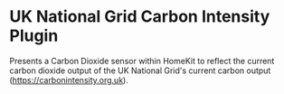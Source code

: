 # UK National Grid Carbon Intensity Plugin

Presents a Carbon Dioxide sensor within HomeKit to reflect the current carbon dioxide output of the UK National Grid's current carbon output (https://carbonintensity.org.uk).

